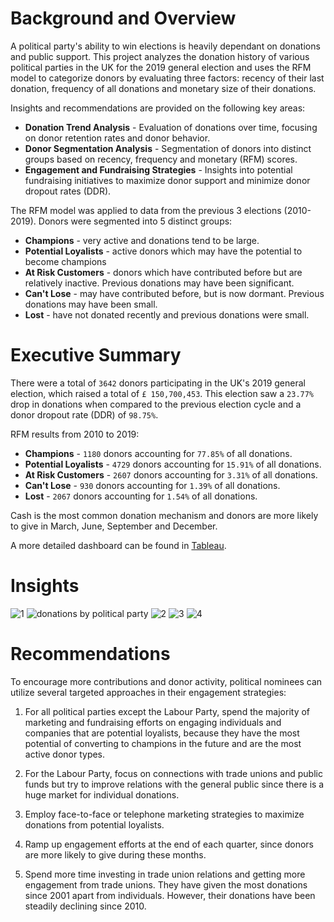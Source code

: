 # Background and Overview

A political party's ability to win elections is heavily dependant on donations and public support. This project analyzes the donation history of various political parties in the UK for the 2019 general election and uses the RFM model to categorize donors by evaluating three factors: recency of their last donation, frequency of all donations and monetary size of their donations. 

Insights and recommendations are provided on the following key areas:
- **Donation Trend Analysis** - Evaluation of donations over time, focusing on donor retention rates and donor behavior. 
- **Donor Segmentation Analysis** - Segmentation of donors into distinct groups based on recency, frequency and monetary (RFM) scores. 
- **Engagement and Fundraising Strategies** - Insights into potential fundraising initiatives to maximize donor support and minimize donor dropout rates (DDR).

The RFM model was applied to data from the previous 3 elections (2010-2019). Donors were segmented into 5 distinct groups:
- **Champions** - very active and donations tend to be large.
- **Potential Loyalists** - active donors which may have the potential to become champions
- **At Risk Customers** - donors which have contributed before but are relatively inactive. Previous donations may have been significant.
- **Can't Lose** - may have contributed before, but is now dormant. Previous donations may have been small.
- **Lost** - have not donated recently and previous donations were small.

# Executive Summary
 
 There were a total of `3642` donors participating in the UK's 2019 general election, which raised a total of `£ 150,700,453`. This election saw a `23.77%` drop in donations when compared to the previous election cycle and a donor dropout rate (DDR) of `98.75%`.

RFM results from 2010 to 2019:
- **Champions** - `1180` donors accounting for `77.85%` of all donations.
- **Potential Loyalists** - `4729` donors accounting for `15.91%` of all donations.
- **At Risk Customers** - `2607` donors accounting for `3.31%` of all donations.
- **Can't Lose** - `930` donors accounting for `1.39%` of all donations.
- **Lost** - `2067` donors accounting for `1.54%` of all donations.

Cash is the most common donation mechanism and donors are more likely to give in March, June, September and December. 

A more detailed dashboard can be found in [Tableau](https://public.tableau.com/views/RFMDashboard_17256472286970/2019DonorDashboard?:language=en-US&:sid=&:redirect=auth&:display_count=n&:origin=viz_share_link).

# Insights

![1](/Images/Screenshot%202024-10-03%20at%208.04.36%E2%80%AFPM.png)
![donations by political party](/Images/Screenshot%202024-10-06%20at%208.09.19%E2%80%AFPM.png)
![2](/Images/Screenshot%202024-10-03%20at%208.04.48%E2%80%AFPM.png)
![3](/Images/Screenshot%202024-10-03%20at%208.04.56%E2%80%AFPM.png)
![4](/Images/Screenshot%202024-10-06%20at%204.41.59%E2%80%AFPM.png)

# Recommendations

To encourage more contributions and donor activity, political nominees can utilize several targeted approaches in their engagement strategies:


1. For all political parties except the Labour Party, spend the majority of marketing and fundraising efforts on engaging individuals and companies that are potential loyalists, because they have the most potential of converting to champions in the future and are the most active donor types.  

2. For the Labour Party, focus on connections with trade unions and public funds but try to improve relations with the general public since there is a huge market for individual donations. 

3. Employ face-to-face or telephone marketing strategies to maximize donations from potential loyalists. 

4. Ramp up engagement efforts at the end of each quarter, since donors are more likely to give during these months. 

5. Spend more time investing in trade union relations and getting more engagement from trade unions. They have given the most donations since 2001 apart from individuals. However, their donations have been steadily declining since 2010.  
